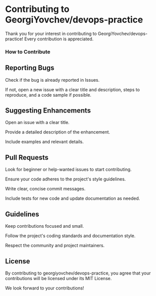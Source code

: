 <h1>Contributing to GeorgiYovchev/devops-practice</h1> 

Thank you for your interest in contributing to GeorgiYovchev/devops-practice! Every contribution is appreciated.

<h3>How to Contribute</h3>

<h2>Reporting Bugs</h2>

Check if the bug is already reported in Issues.

If not, open a new issue with a clear title and description, steps to reproduce, and a code sample if possible.

<h2>Suggesting Enhancements</h2>

Open an issue with a clear title.

Provide a detailed description of the enhancement.

Include examples and relevant details.

<h2>Pull Requests</h2>

Look for beginner or help-wanted issues to start contributing.

Ensure your code adheres to the project's style guidelines.

Write clear, concise commit messages.

Include tests for new code and update documentation as needed.

<h2>Guidelines</h2>

Keep contributions focused and small.

Follow the project's coding standards and documentation style.

Respect the community and project maintainers.

<h2>License</h2>

By contributing to georgiyovchev/devops-practice, you agree that your contributions will be licensed under its MIT License.


We look forward to your contributions!
